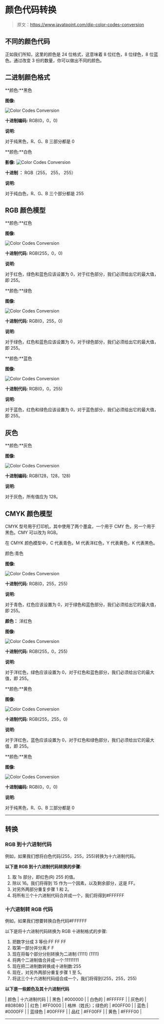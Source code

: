 # 颜色代码转换

> 原文：<https://www.javatpoint.com/dip-color-codes-conversion>

## 不同的颜色代码

正如我们所知，这里的颜色是 24 位格式，这意味着 8 位红色，8 位绿色，8 位蓝色。通过改变 3 份的数量，你可以做出不同的颜色。

## 二进制颜色格式

**颜色:**黑色

**图像:**

![Color Codes Conversion](img/6d9768fd3cee791bfecb17b2aa29cb40.png)

**十进制编码:** RGB(0，0，0)

**说明:**

对于纯黑色，R、G、B 三部分都是 0

**颜色:**白色

**影像:** ![Color Codes Conversion](img/bdd077a63a72dfdafd7f54cf98e428ca.png)

**十进制 ：** RGB（255， 255， 255）

**说明:**

对于纯白色，R、G、B 三个部分都是 255

## RGB 颜色模型

**颜色:**红色

**图像:**

![Color Codes Conversion](img/0e2cca1298abbf2502016e8f0d1c7c2f.png)

**十进制代码:** RGB(255，0，0)

**说明:**

对于红色，绿色和蓝色应该设置为 0，对于红色部分，我们必须给出它的最大值，即 255。

**颜色:**绿色

**图像:**

![Color Codes Conversion](img/2f01e00be4bb07c97c75f75bd5224d2a.png)

**十进制代码:** RGB(0，255，0)

**说明:**

对于绿色，红色和蓝色应该设置为 0，对于绿色部分，我们必须给出它的最大值，即 255。

**颜色:**蓝色

**图像:**

![Color Codes Conversion](img/b219e4fd47e3fdf39bc801ec1e61d415.png)

**十进制代码:** RGB(0，0，255)

**说明:**

对于蓝色，红色和绿色应该设置为 0，对于蓝色部分，我们必须给出它的最大值，即 255。

## 灰色

**颜色:**灰色

**图像:**

![Color Codes Conversion](img/d3f1ce754ab8483b981bb7e2bca4bc3d.png)

**十进制编码:** RGB(128，128，128)

**说明:**

对于灰色，所有值应为 128。

## CMYK 颜色模型

CMYK 型号用于打印机，其中使用了两个墨盒，一个用于 CMY 色，另一个用于黑色。CMY 可以改为 RGB。

在 CMYK 颜色模型中，C 代表青色，M 代表洋红色，Y 代表黄色，K 代表黑色。

颜色:青色

**图像:**

![Color Codes Conversion](img/d47b38103952ac5e83518c7a8eb1fbef.png)

**十进制代码:** RGB(0，255，255)

**说明:**

对于青色，红色应该设置为 0，对于绿色和蓝色部分，我们必须给出它的最大值，即 255。

**颜色：** 洋红色

**图像:**

![Color Codes Conversion](img/9dd550aaf0e392e4cbd5c90384a6f1d9.png)

**十进制代码:** RGB(255，0，255)

**说明:**

对于洋红色，绿色应该设置为 0，对于红色和蓝色部分，我们必须给出它的最大值，即 255。

**颜色:**黄色

**图像:**

![Color Codes Conversion](img/4def925475ef9477b22dcbd6b0471f65.png)

**十进制代码:** RGB(255，255，0)

**说明:**

对于洋红色，蓝色应该设置为 0，对于红色和绿色部分，我们必须给出它的最大值，即 255。

**颜色:**黑色

**图像:**

![Color Codes Conversion](img/cb4af16d1b329fe2b4e4151bc5e544e7.png)

**十进制编码:** RGB(0，0，0)

**说明:**

对于纯黑色，R、G、B 三部分都是 0

* * *

## 转换

### RGB 到十六进制代码

例如，如果我们想将白色代码(255，255，255)转换为十六进制代码。

**以下是 RGB 到十六进制代码转换的步骤:**

1.  取 1s 部分，即红色(R) 255 的值。
2.  除以 16。我们将得到 15 作为一个因素，以及剩余部分，这是 FF。
3.  对另外两部分重复步骤 1 和 2。
4.  将所有三个十六进制代码合并成一个，我们将得到#FFFFFF

### 十六进制转 RGB 代码

例如，如果我们想要转换白色代码#FFFFFF

以下是将十六进制代码转换为 RGB 十进制格式的步骤:

1.  把数字分成 3 等份:FF FF FF
2.  取第一部分并分离:F F
3.  现在将每个部分分别转换为二进制:(1111) (1111)
4.  将两个二进制值合并成一个:11111111
5.  现在把二进制数转换成十进制数:255
6.  现在，对另外两部分重复步骤 1 至 5。
7.  将这三个十六进制代码组合成一个，我们将得到(255，255，255)

**以下是一些颜色及其十六进制代码**

| 颜色 | 十六进制代码 |
| 黑色 | #000000 |
| 白色的 | #FFFFFF |
| 灰色的 | #808080 |
| 红色 | #FF0000 |
| 格林（姓氏）；绿色的 | #00FF00 |
| 蓝色 | #0000FF |
| 蓝绿色 | #00FFFF |
| 品红 | #FF00FF |
| 黄色 | #FFFF00 |

* * *